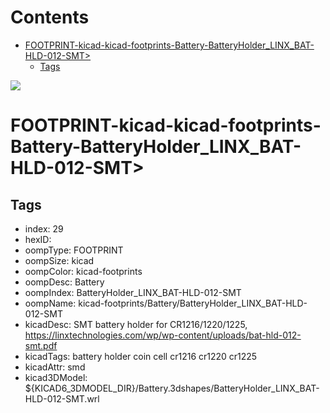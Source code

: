 



Contents
========

* [FOOTPRINT-kicad-kicad-footprints-Battery-BatteryHolder_LINX_BAT-HLD-012-SMT>](#footprint-kicad-kicad-footprints-battery-batteryholder_linx_bat-hld-012-smt)
	* [Tags](#tags)
  
![][im]
# FOOTPRINT-kicad-kicad-footprints-Battery-BatteryHolder_LINX_BAT-HLD-012-SMT>

## Tags

- index: 29
- hexID: 
- oompType: FOOTPRINT
- oompSize: kicad
- oompColor: kicad-footprints
- oompDesc: Battery
- oompIndex: BatteryHolder_LINX_BAT-HLD-012-SMT
- oompName: kicad-footprints/Battery/BatteryHolder_LINX_BAT-HLD-012-SMT
- kicadDesc: SMT battery holder for CR1216/1220/1225, https://linxtechnologies.com/wp/wp-content/uploads/bat-hld-012-smt.pdf
- kicadTags: battery holder coin cell cr1216 cr1220 cr1225
- kicadAttr: smd
- kicad3DModel: ${KICAD6_3DMODEL_DIR}/Battery.3dshapes/BatteryHolder_LINX_BAT-HLD-012-SMT.wrl



[im]: image.png
